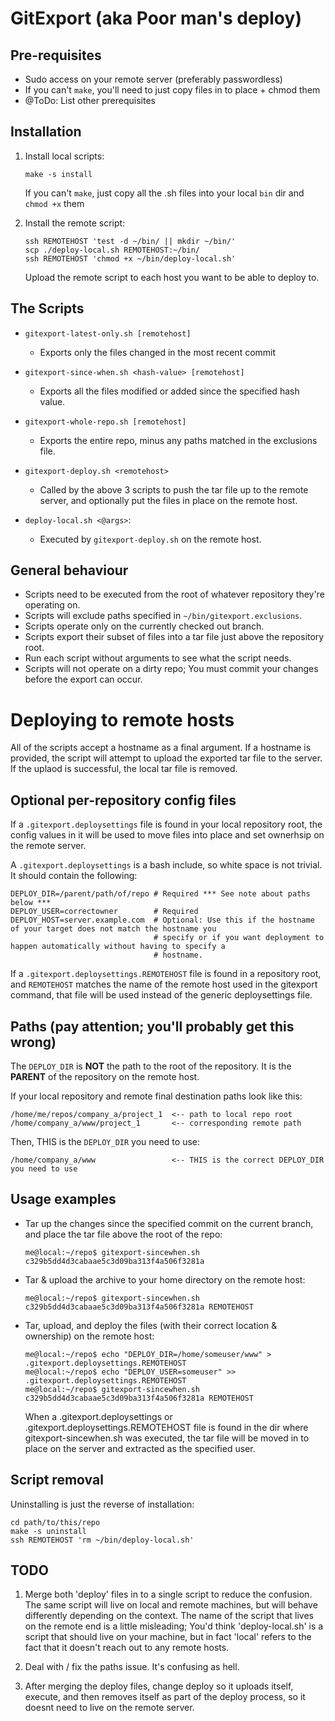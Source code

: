 # GitExport (aka Poor man's deploy)

## Pre-requisites

- Sudo access on your remote server (preferably passwordless)
- If you can't `make`, you'll need to just copy files in to place + chmod them
- @ToDo: List other prerequisites


## Installation

1) Install local scripts:
   ```
   make -s install
   ```
   If you can't `make`, just copy all the .sh files into your local `bin` dir and `chmod +x` them

2) Install the remote script:
   ```
   ssh REMOTEHOST 'test -d ~/bin/ || mkdir ~/bin/'
   scp ./deploy-local.sh REMOTEHOST:~/bin/
   ssh REMOTEHOST 'chmod +x ~/bin/deploy-local.sh'
   ```
   Upload the remote script to each host you want to be able to deploy to.

## The Scripts
- `gitexport-latest-only.sh [remotehost]`
    - Exports only the files changed in the most recent commit

- `gitexport-since-when.sh <hash-value> [remotehost]`
    - Exports all the files modified or added since the specified hash value.

- `gitexport-whole-repo.sh [remotehost]`
    - Exports the entire repo, minus any paths matched in the exclusions file.

- `gitexport-deploy.sh <remotehost>`
    - Called by the above 3 scripts to push the tar file up to the remote server, and optionally put the files in place on the remote host.

- `deploy-local.sh <@args>`:
    - Executed by `gitexport-deploy.sh` on the remote host.

## General behaviour
- Scripts need to be executed from the root of whatever repository they're operating on.
- Scripts will exclude paths specified in `~/bin/gitexport.exclusions`.
- Scripts operate only on the currently checked out branch.
- Scripts export their subset of files into a tar file just above the repository root.
- Run each script without arguments to see what the script needs.
- Scripts will not operate on a dirty repo; You must commit your changes before the export can occur.

# Deploying to remote hosts

All of the scripts accept a hostname as a final argument. If a hostname is provided,
the script will attempt to upload the exported tar file to the server. If the uplaod is
successful, the local tar file is removed.

## Optional per-repository config files
If a `.gitexport.deploysettings` file is found in your local repository root, the config
values in it will be used to move files into place and set ownerhsip on the
remote server.

A `.gitexport.deploysettings` is a bash include, so white space is not trivial. It should contain the following:
```
DEPLOY_DIR=/parent/path/of/repo # Required *** See note about paths below ***
DEPLOY_USER=correctowner        # Required
DEPLOY_HOST=server.example.com  # Optional: Use this if the hostname of your target does not match the hostname you
                                # specify or if you want deployment to happen automatically without having to specify a
                                # hostname.
```
If a `.gitexport.deploysettings.REMOTEHOST` file is found in a repository root, and
`REMOTEHOST` matches the name of the remote host used in the gitexport command, that
file will be used instead of the generic deploysettings file.

## Paths (pay attention; you'll probably get this wrong)
The `DEPLOY_DIR` is **NOT** the path to the root of the repository. It is the **PARENT** of the repository on the remote host.

If your local repository and remote final destination paths look like this:
```
/home/me/repos/company_a/project_1  <-- path to local repo root
/home/company_a/www/project_1       <-- corresponding remote path
```
Then, THIS is the `DEPLOY_DIR` you need to use:
```
/home/company_a/www                 <-- THIS is the correct DEPLOY_DIR you need to use
```

## Usage examples
- Tar up the changes since the specified commit on the current branch, and place the tar file above the root of the repo:
  ```
  me@local:~/repo$ gitexport-sincewhen.sh c329b5dd4d3cabaae5c3d09ba313f4a506f3281a
  ```

- Tar & upload the archive to your home directory on the remote host:
  ```
  me@local:~/repo$ gitexport-sincewhen.sh c329b5dd4d3cabaae5c3d09ba313f4a506f3281a REMOTEHOST
  ```

- Tar, upload, and deploy the files (with their correct location & ownership) on the remote host:
  ```
  me@local:~/repo$ echo "DEPLOY_DIR=/home/someuser/www" > .gitexport.deploysettings.REMOTEHOST
  me@local:~/repo$ echo "DEPLOY_USER=someuser" >> .gitexport.deploysettings.REMOTEHOST
  me@local:~/repo$ gitexport-sincewhen.sh c329b5dd4d3cabaae5c3d09ba313f4a506f3281a REMOTEHOST
  ```
  When a .gitexport.deploysettings or .gitexport.deploysettings.REMOTEHOST file is found in the dir where gitexport-sincewhen.sh was executed, the tar file will be moved in to place on the server and extracted as the specified user.


## Script removal

Uninstalling is just the reverse of installation:
```
cd path/to/this/repo
make -s uninstall
ssh REMOTEHOST 'rm ~/bin/deploy-local.sh'
```



## TODO
1) Merge both 'deploy' files in to a single script to reduce the confusion.
   The same script will live on local and remote machines, but will behave differently
   depending on the context. The name of the script that lives on the remote end is a little misleading;
   You'd think 'deploy-local.sh' is a script that should live on your machine, but
   in fact 'local' refers to the fact that it doesn't reach out to any remote hosts.

2) Deal with / fix the paths issue. It's confusing as hell.

3) After merging the deploy files, change deploy so it uploads itself, execute, and then removes itself
   as part of the deploy process, so it doesnt need to live on the remote server.
